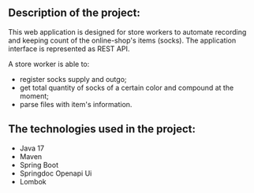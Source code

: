 ## Description of the project:
This web application is designed for store workers to automate recording and keeping count of the online-shop's items (socks).
The application interface is represented as REST API.

A store worker is able to:
- register socks supply and outgo;
- get total quantity of socks of a certain color and compound at the moment;
- parse files with item's information.

## The technologies used in the project:
- Java 17
- Maven
- Spring Boot
- Springdoc Openapi Ui
- Lombok
